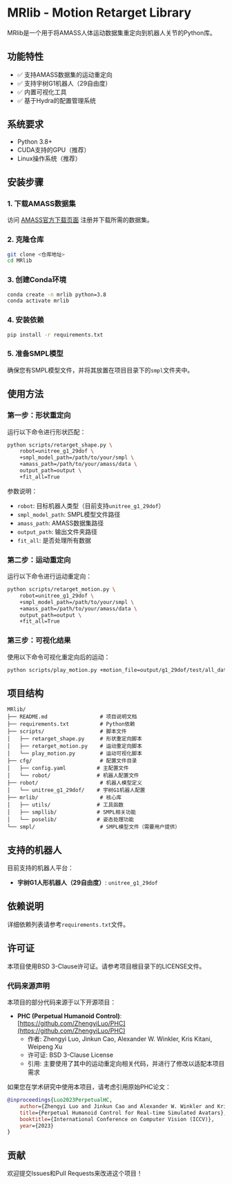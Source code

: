 # MRlib - Motion Retarget Library
MRlib是一个用于将AMASS人体运动数据集重定向到机器人关节的Python库。

## 功能特性

- ✅ 支持AMASS数据集的运动重定向
- ✅ 支持宇树G1机器人（29自由度）
- ✅ 内置可视化工具
- ✅ 基于Hydra的配置管理系统

## 系统要求

- Python 3.8+
- CUDA支持的GPU（推荐）
- Linux操作系统（推荐）

## 安装步骤

### 1. 下载AMASS数据集

访问 [AMASS官方下载页面](https://amass.is.tue.mpg.de/download.php) 注册并下载所需的数据集。

### 2. 克隆仓库

```bash
git clone <仓库地址>
cd MRlib
```

### 3. 创建Conda环境

```bash
conda create -n mrlib python=3.8
conda activate mrlib
```

### 4. 安装依赖

```bash
pip install -r requirements.txt
```

### 5. 准备SMPL模型

确保您有SMPL模型文件，并将其放置在项目目录下的`smpl`文件夹中。

## 使用方法

### 第一步：形状重定向

运行以下命令进行形状匹配：

```bash
python scripts/retarget_shape.py \
    robot=unitree_g1_29dof \
    +smpl_model_path=/path/to/your/smpl \
    +amass_path=/path/to/your/amass/data \
    output_path=output \
    +fit_all=True
```

参数说明：
- `robot`: 目标机器人类型（目前支持`unitree_g1_29dof`）
- `smpl_model_path`: SMPL模型文件路径
- `amass_path`: AMASS数据集路径
- `output_path`: 输出文件夹路径
- `fit_all`: 是否处理所有数据

### 第二步：运动重定向

运行以下命令进行运动重定向：

```bash
python scripts/retarget_motion.py \
    robot=unitree_g1_29dof \
    +smpl_model_path=/path/to/your/smpl \
    +amass_path=/path/to/your/amass/data \
    output_path=output \
    +fit_all=True
```

### 第三步：可视化结果

使用以下命令可视化重定向后的运动：

```bash
python scripts/play_motion.py +motion_file=output/g1_29dof/test/all_data.pkl
```

## 项目结构

```
MRlib/
├── README.md                 # 项目说明文档
├── requirements.txt          # Python依赖
├── scripts/			      # 脚本文件
│   ├── retarget_shape.py     # 形状重定向脚本
│   ├── retarget_motion.py    # 运动重定向脚本
│   └── play_motion.py        # 运动可视化脚本
├── cfg/                      # 配置文件目录
│   ├── config.yaml          # 主配置文件
│   └── robot/               # 机器人配置文件
├── robot/                    # 机器人模型定义
│   └── unitree_g1_29dof/    # 宇树G1机器人配置
├── mrlib/                    # 核心库
│   ├── utils/               # 工具函数
│   ├── smpllib/             # SMPL相关功能
│   └── poselib/             # 姿态处理功能
└── smpl/                     # SMPL模型文件（需要用户提供）
```

## 支持的机器人

目前支持的机器人平台：
- **宇树G1人形机器人（29自由度）**: `unitree_g1_29dof`

## 依赖说明

详细依赖列表请参考`requirements.txt`文件。

## 许可证

本项目使用BSD 3-Clause许可证。请参考项目根目录下的LICENSE文件。

### 代码来源声明

本项目的部分代码来源于以下开源项目：

- **PHC (Perpetual Humanoid Control)**: [https://github.com/ZhengyiLuo/PHC](https://github.com/ZhengyiLuo/PHC)
  - 作者: Zhengyi Luo, Jinkun Cao, Alexander W. Winkler, Kris Kitani, Weipeng Xu
  - 许可证: BSD 3-Clause License
  - 引用: 主要使用了其中的运动重定向相关代码，并进行了修改以适配本项目需求

如果您在学术研究中使用本项目，请考虑引用原始PHC论文：

```bibtex
@inproceedings{Luo2023PerpetualHC,
    author={Zhengyi Luo and Jinkun Cao and Alexander W. Winkler and Kris Kitani and Weipeng Xu},
    title={Perpetual Humanoid Control for Real-time Simulated Avatars},
    booktitle={International Conference on Computer Vision (ICCV)},
    year={2023}
}            
```

## 贡献

欢迎提交Issues和Pull Requests来改进这个项目！ 